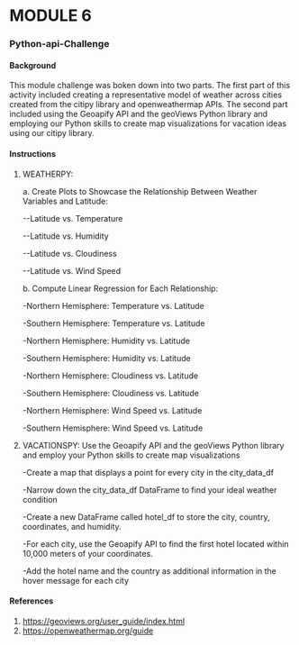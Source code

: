 # MODULE 6
### Python-api-Challenge

#### Background
This module challenge was boken down into two parts. The first part of this activity included creating a representative model of weather across cities created from the citipy library and openweathermap APIs. The second part included using the Geoapify API and the geoViews Python library and employing our Python skills to create map visualizations for vacation ideas using our citipy library. 


#### Instructions
1. WEATHERPY:
   
   a. Create Plots to Showcase the Relationship Between Weather Variables and Latitude:
   
      --Latitude vs. Temperature
   
      --Latitude vs. Humidity
   
      --Latitude vs. Cloudiness
   
      --Latitude vs. Wind Speed
   
   
   b. Compute Linear Regression for Each Relationship:
   
      -Northern Hemisphere: Temperature vs. Latitude
   
      -Southern Hemisphere: Temperature vs. Latitude
   
      -Northern Hemisphere: Humidity vs. Latitude
   
      -Southern Hemisphere: Humidity vs. Latitude
   
      -Northern Hemisphere: Cloudiness vs. Latitude

      -Southern Hemisphere: Cloudiness vs. Latitude
   
      -Northern Hemisphere: Wind Speed vs. Latitude
   
      -Southern Hemisphere: Wind Speed vs. Latitude
   

2. VACATIONSPY: Use the Geoapify API and the geoViews Python library and employ your Python skills to create map visualizations
   
   
      -Create a map that displays a point for every city in the city_data_df
   
      -Narrow down the city_data_df DataFrame to find your ideal weather condition
   
      -Create a new DataFrame called hotel_df to store the city, country, coordinates, and humidity.
   
      -For each city, use the Geoapify API to find the first hotel located within 10,000 meters of your coordinates.
   
      -Add the hotel name and the country as additional information in the hover message for each city
   

#### References
1. https://geoviews.org/user_guide/index.html
2. https://openweathermap.org/guide
